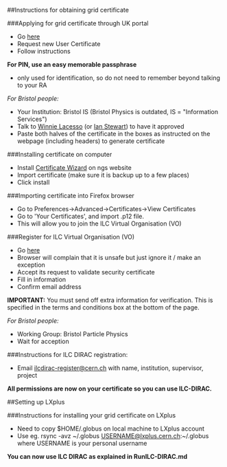 ##Instructions for obtaining grid certificate

###Applying for grid certificate through UK portal
- Go [here](https://portal.ca.grid-support.ac.uk/caportal/)
- Request new User Certificate
- Follow instructions

<strong>For PIN, use an easy memorable passphrase</strong>
- only used for identification, so do not need to remember beyond talking to your RA

*For Bristol people:*
- Your Institution: Bristol IS (Bristol Physics is outdated, IS = "Information Services")
- Talk to [Winnie Lacesso](Winnie.lacesso@bristol.ac.uk) (or [Ian Stewart](I.Stewart@bristol.ac.uk)) to have it approved
- Paste both halves of the certificate in the boxes as instructed on the webpage (including headers) to generate certificate

###Installing certificate on computer
- Install [Certificate Wizard](http://www.ngs.ac.uk/ukca/certificates/certwizard) on ngs website
- Import certificate (make sure it is backup up to a few places)
- Click install

###Importing certificate into Firefox browser
- Go to Preferences->Advanced->Certificates->View Certificates
- Go to 'Your Certificates', and import .p12 file.
- This will allow you to join the ILC Virtual Organisation (VO)

###Register for ILC Virtual Organisation (VO)
- Go [here](https://grid-voms.desy.de:8443/voms/ilc/register/start.action)
- Browser will complain that it is unsafe but just ignore it / make an exception
- Accept its request to validate security certificate
- Fill in information
- Confirm email address

<strong>IMPORTANT:</strong>
You must send off extra information for verification. This is specified in the terms and conditions box at the bottom of the page.

*For Bristol people:*
- Working Group: Bristol Particle Physics
- Wait for acception

###Instructions for ILC DIRAC registration:
- Email ilcdirac-register@cern.ch with name, institution, supervisor, project

<strong>All permissions are now on your certificate so you can use ILC-DIRAC.</strong>

##Setting up LXplus

###Instructions for installing your grid certificate on LXplus
- Need to copy $HOME/.globus on local machine to LXplus account
- Use eg. rsync -avz ~/.globus USERNAME@lxplus.cern.ch:~/.globus where USERNAME is your personal username

<strong>You can now use ILC DIRAC as explained in RunILC-DIRAC.md</strong>
